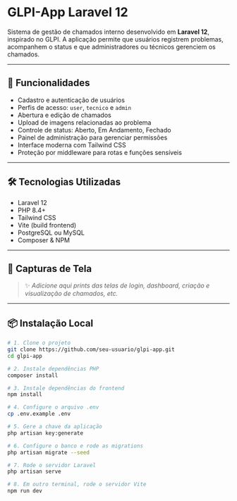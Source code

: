 # GLPI-App Laravel 12

Sistema de gestão de chamados interno desenvolvido em **Laravel 12**, inspirado no GLPI. A aplicação permite que usuários registrem problemas, acompanhem o status e que administradores ou técnicos gerenciem os chamados.

---

## 🚀 Funcionalidades

- Cadastro e autenticação de usuários
- Perfis de acesso: `user`, `tecnico` e `admin`
- Abertura e edição de chamados
- Upload de imagens relacionadas ao problema
- Controle de status: Aberto, Em Andamento, Fechado
- Painel de administração para gerenciar permissões
- Interface moderna com Tailwind CSS
- Proteção por middleware para rotas e funções sensíveis

---

## 🛠 Tecnologias Utilizadas

- Laravel 12
- PHP 8.4+
- Tailwind CSS
- Vite (build frontend)
- PostgreSQL ou MySQL
- Composer & NPM

---

## 📸 Capturas de Tela

> ✨ *Adicione aqui prints das telas de login, dashboard, criação e visualização de chamados, etc.*

---

## 📦 Instalação Local

```bash
# 1. Clone o projeto
git clone https://github.com/seu-usuario/glpi-app.git
cd glpi-app

# 2. Instale dependências PHP
composer install

# 3. Instale dependências do frontend
npm install

# 4. Configure o arquivo .env
cp .env.example .env

# 5. Gere a chave da aplicação
php artisan key:generate

# 6. Configure o banco e rode as migrations
php artisan migrate --seed

# 7. Rode o servidor Laravel
php artisan serve

# 8. Em outro terminal, rode o servidor Vite
npm run dev
